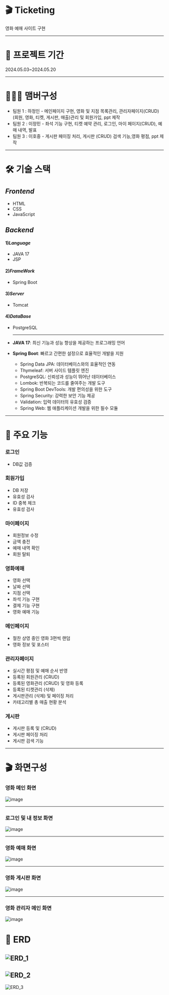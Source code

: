 # 🎬 Ticketing
영화 예매 사이트 구현

---

# 📆 프로젝트 기간
2024.05.03~2024.05.20

---

# 🧑‍🤝‍🧑 맴버구성
- 팀원 1 : 하정인 - 메인페이지 구현, 영화 및 지점 목록관리, 관리자페이지(CRUD) (회원, 영화, 티켓, 게시판, 매출)관리 및 회원가입, ppt 제작
- 팀원 2 : 이정민 - 좌석 기능 구현, 티켓 예약 관리, 로그인, 마이 페이지(CRUD), 예매 내역, 발표
- 팀원 3 : 이호중 - 게시판 페이징 처리, 게시판 (CRUD) 검색 기능,영화 평점, ppt 제작


---


# 🛠 기술 스택
## _Frontend_
- HTML
- CSS
- JavaScript


## _Backend_
#### 1)_Language_
- JAVA 17
- JSP

#### 2)_FrameWork_
- Spring Boot

#### 3)_Server_
- Tomcat

#### 4)_DataBase_
- PostgreSQL

  ----
- **JAVA 17**: 최신 기능과 성능 향상을 제공하는 프로그래밍 언어
- **Spring Boot**: 빠르고 간편한 설정으로 효율적인 개발을 지원
  - Spring Data JPA: 데이터베이스와의 효율적인 연동
  - Thymeleaf: 서버 사이드 템플릿 엔진
  - PostgreSQL: 신뢰성과 성능이 뛰어난 데이터베이스
  - Lombok: 반복되는 코드를 줄여주는 개발 도구
  - Spring Boot DevTools: 개발 편의성을 위한 도구
  - Spring Security: 강력한 보안 기능 제공
  - Validation: 입력 데이터의 유효성 검증
  - Spring Web: 웹 애플리케이션 개발을 위한 필수 모듈


---


# 📌 주요 기능
### 로그인
- DB값 검증


### 회원가입
- DB 저장
- 유효성 검사
- ID 중복 체크
- 유효성 검사


### 마이페이지
- 회원정보 수정
- 금액 충전
- 예매 내역 확인
- 회원 탈퇴

### 영화예매
- 영화 선택
- 날짜 선택
- 지점 선택 
- 좌석 기능 구현
- 결제 기능 구현
- 영화 예매 기능
  
  
### 메인페이지
- 절찬 상영 중인 영화 3편씩 랜덤
- 영화 정보 및 포스터


### 관리자페이지
- 실시간 평점 및 예매 순서 반영  
- 등록된 회원관리 (CRUD)
- 등록된 영화관리 (CRUD) 및 영화 등록
- 등록된 티켓관리 (삭제)
- 게시판관리 (삭제) 및 페이징 처리
- 카테고리별 총 매출 현황 분석
    

### 게시판
- 게시판 등록 및 (CRUD)
- 게시판 페이징 처리
- 게시판 검색 기능

---

# 🎬 화면구성
### 영화 메인 화면
![image](https://github.com/hajungin/movie/assets/162389696/74da6146-95d0-4ae5-9437-349cdba6131f)


---
### 로그인 및 내 정보 화면
![image](https://github.com/hajungin/movie/assets/162389696/b1e9e446-45a5-4b48-9e1a-9e55f40dfad2)


---
### 영화 예매 화면 
![image](https://github.com/hajungin/movie/assets/162389696/67f37aee-59c9-4e7f-b8b2-b61b49431b75)


---
### 영화 게시판 화면
![image](https://github.com/hajungin/movie/assets/162389696/d232dc3d-c39c-410c-8751-9c141b812605)

---
### 영화 관리자 메인 화면
![image](https://github.com/hajungin/movie/assets/162389696/f49b0c3e-3c01-4482-b33a-822195eccf54)





  
# 🧩 ERD
![ERD_1](https://github.com/hajungin/movie/blob/master/cinemaERD_1.png)
---


![ERD_2](https://github.com/hajungin/movie/blob/master/cinemaERD_2.png)
---


![ERD_3](https://github.com/hajungin/movie/blob/master/cinemaERD_3.png)

